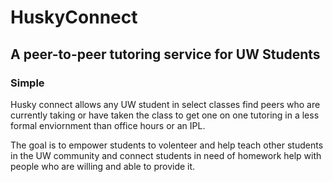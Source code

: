 # HuskyConnect

## A peer-to-peer tutoring service for UW Students

### Simple
Husky connect allows any UW student in select classes find peers who are currently taking or have taken the class to get one on one tutoring in a less formal enviornment than office hours or an IPL. 

The goal is to empower students to volenteer and help teach other students in the UW community and connect students in need of homework help with people who are willing and able to provide it.
